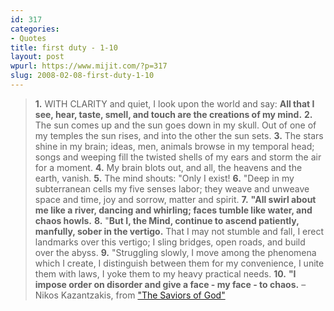 ```yaml
---
id: 317
categories:
- Quotes
title: first duty - 1-10
layout: post
wpurl: https://www.mijit.com/?p=317
slug: 2008-02-08-first-duty-1-10
---
```

<blockquote>
   <strong>1.</strong> WITH CLARITY and quiet, I look upon the world and say: <strong>All that I see, hear, taste, smell, and touch are the creations of my mind.</strong>
   <strong>2.</strong> The sun comes up and the sun goes down in my skull. Out of one of my temples the sun rises, and into the other the sun sets.
   <strong>3.</strong> The stars shine in my brain; ideas, men, animals browse in my temporal head; songs and weeping fill the twisted shells of my ears and storm the air for a moment.
   <strong>4.</strong> My brain blots out, and all, the heavens and the earth, vanish.
   <strong>5.</strong> The mind shouts: "Only I exist!
   <strong>6.</strong> "Deep in my subterranean cells my five senses labor; they weave and unweave space and time, joy and sorrow, matter and spirit.
   <strong>7.</strong> <strong>"All swirl about me like a river, dancing and whirling; faces tumble like water, and chaos howls.</strong>
   <strong>8.</strong> "<strong>But I, the Mind, continue to ascend patiently, manfully, sober in the vertigo.</strong> That I may not stumble and fall, I erect landmarks over this vertigo; I sling bridges, open roads, and build over the abyss.
   <strong>9.</strong> "Struggling slowly, I move among the phenomena which I create, I distinguish between them for my convenience, I unite them with laws, I yoke them to my heavy practical needs.
  <strong>10.</strong> <strong>"I impose order on disorder and give a face - my face - to chaos.</strong>
–Nikos Kazantzakis, from <a href="https://www.amazon.com/exec/obidos/ASIN/0671202324/ref=nosim/mijitcom">"The Saviors of God"</a></blockquote>
